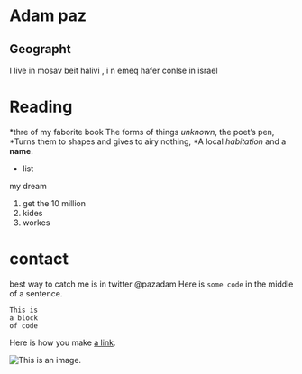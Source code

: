 # Adam paz

## Geographt

I live in mosav beit halivi , i n emeq hafer conlse in israel
# Reading
*thre of my faborite book
The forms of things *unknown*, the poet’s pen,
*Turns them to shapes and gives to airy nothing,
*A local *habitation* and a **name**.
- list

my dream 

1. get the 10 million
2. kides
3. workes
# contact
best way to catch me is in twitter
@pazadam
Here is `some code` in the middle of a sentence.

```
This is
a block
of code
```

Here is how you make [a link](https://www.he.wikipedia.org).

![This is an image.](https://github.com/yihui/xaringan/releases/download/v0.0.2/karl-moustache.jpg)

